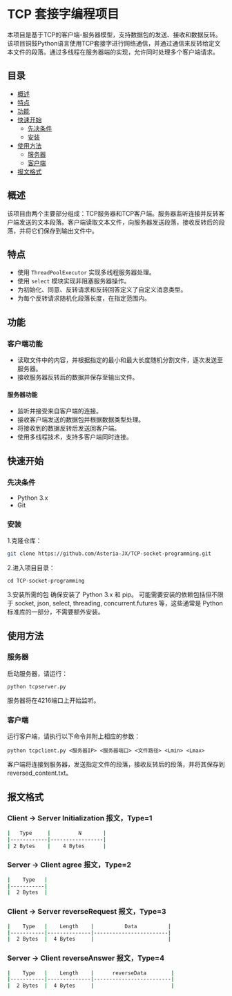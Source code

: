 # TCP 套接字编程项目

本项目是基于TCP的客户端-服务器模型，支持数据包的发送、接收和数据反转。该项目铜鼓Python语言使用TCP套接字进行网络通信，并通过通信来反转给定文本文件的段落。通过多线程在服务器端的实现，允许同时处理多个客户端请求。

## 目录

- [概述](#概述)
- [特点](#特点)
- [功能](#功能)
- [快速开始](#快速开始)
  - [先决条件](#先决条件)
  - [安装](#安装)
- [使用方法](#使用方法)
  - [服务器](#服务器)
  - [客户端](#客户端)
- [报文格式](#报文格式)

## 概述

该项目由两个主要部分组成：TCP服务器和TCP客户端。服务器监听连接并反转客户端发送的文本段落。客户端读取文本文件，向服务器发送段落，接收反转后的段落，并将它们保存到输出文件中。

## 特点

- 使用 `ThreadPoolExecutor` 实现多线程服务器处理。
- 使用 `select` 模块实现非阻塞服务器操作。
- 为初始化、同意、反转请求和反转回答定义了自定义消息类型。
- 为每个反转请求随机化段落长度，在指定范围内。

## 功能

### 客户端功能

- 读取文件中的内容，并根据指定的最小和最大长度随机分割文件，逐次发送至服务器。
- 接收服务器反转后的数据并保存至输出文件。

#### 服务器功能

- 监听并接受来自客户端的连接。
- 接收客户端发送的数据包并根据数据类型处理。
- 将接收到的数据反转后发送回客户端。
- 使用多线程技术，支持多客户端同时连接。

## 快速开始

### 先决条件

- Python 3.x
- Git

### 安装

1.克隆仓库：

```sh
git clone https://github.com/Asteria-JX/TCP-socket-programming.git
```

2.进入项目目录：

```
cd TCP-socket-programming
```

3.安装所需的包
确保安装了 Python 3.x 和 pip。
可能需要安装的依赖包括但不限于 socket, json, select, threading, concurrent.futures 等，这些通常是 Python 标准库的一部分，不需要额外安装。

## 使用方法

### 服务器

启动服务器，请运行：

```
python tcpserver.py
```

服务器将在4216端口上开始监听。

### 客户端

运行客户端，请执行以下命令并附上相应的参数：

```
python tcpclient.py <服务器IP> <服务器端口> <文件路径> <Lmin> <Lmax>
```

客户端将连接到服务器，发送指定文件的段落，接收反转后的段落，并将其保存到reversed_content.txt。

## 报文格式

### Client -> Server	    Initialization 报文，Type=1 

```sh
|   Type     |         N       |
|------------|-----------------|
| 2 Bytes    | 	  4 Bytes      |
```

### Server -> Client	    agree 报文，Type=2

```sh
|    Type   |
|-----------|
|  2 Bytes  |
```

### Client -> Server	    reverseRequest 报文，Type=3

```sh
|    Type   |    Length    |          Data          |
|-----------|--------------|------------------------|
|  2 Bytes  |  4 Bytes     |                        |
```

### Server -> Client	    reverseAnswer 报文，Type=4

```sh
|    Type   |    Length    |      reverseData        |
|-----------|--------------|-------------------------|
|  2 Bytes  |  4 Bytes     |                         |
```

